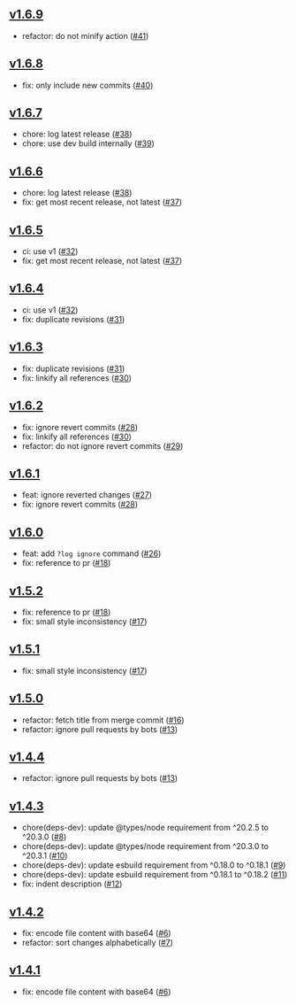 ## [v1.6.9](https://github.com/azurystudio/log/releases/tag/v1.6.9)

* refactor: do not minify action ([#41](https://github.com/azurystudio/log/pull/41))

## [v1.6.8](https://github.com/azurystudio/log/releases/tag/v1.6.8)

* fix: only include new commits ([#40](https://github.com/azurystudio/log/pull/40))

## [v1.6.7](https://github.com/azurystudio/log/releases/tag/v1.6.7)

* chore: log latest release ([#38](https://github.com/azurystudio/log/pull/38))
* chore: use dev build internally ([#39](https://github.com/azurystudio/log/pull/39))

## [v1.6.6](https://github.com/azurystudio/log/releases/tag/v1.6.6)

* chore: log latest release ([#38](https://github.com/azurystudio/log/pull/38))
* fix: get most recent release, not latest ([#37](https://github.com/azurystudio/log/pull/37))

## [v1.6.5](https://github.com/azurystudio/log/releases/tag/v1.6.5)

* ci: use v1 ([#32](https://github.com/azurystudio/log/pull/32))
* fix: get most recent release, not latest ([#37](https://github.com/azurystudio/log/pull/37))

## [v1.6.4](https://github.com/azurystudio/log/releases/tag/v1.6.4)

* ci: use v1 ([#32](https://github.com/azurystudio/log/pull/32))
* fix: duplicate revisions ([#31](https://github.com/azurystudio/log/pull/31))

## [v1.6.3](https://github.com/azurystudio/log/releases/tag/v1.6.3)

* fix: duplicate revisions ([#31](https://github.com/azurystudio/log/pull/31))
* fix: linkify all references ([#30](https://github.com/azurystudio/log/pull/30))

## [v1.6.2](https://github.com/azurystudio/log/releases/tag/v1.6.2)

* fix: ignore revert commits ([#28](https://github.com/azurystudio/log/pull/28))
* fix: linkify all references ([#30](https://github.com/azurystudio/log/pull/30))
* refactor: do not ignore revert commits ([#29](https://github.com/azurystudio/log/pull/29))

## [v1.6.1](https://github.com/azurystudio/log/releases/tag/v1.6.1)

* feat: ignore reverted changes ([#27](https://github.com/azurystudio/log/pull/27))
* fix: ignore revert commits ([#28](https://github.com/azurystudio/log/pull/28))

## [v1.6.0](https://github.com/azurystudio/log/releases/tag/v1.6.0)

* feat: add `?log ignore` command ([#26](https://github.com/azurystudio/log/pull/26))
* fix: reference to pr ([#18](https://github.com/azurystudio/log/pull/18))

## [v1.5.2](https://github.com/azurystudio/log/releases/tag/v1.5.2)

* fix: reference to pr ([#18](https://github.com/azurystudio/log/pull/18))
* fix: small style inconsistency ([#17](https://github.com/azurystudio/log/pull/17))

## [v1.5.1](https://github.com/azurystudio/log/releases/tag/v1.5.1)

* fix: small style inconsistency ([#17](https://github.com/azurystudio/log/pull/7))

## [v1.5.0](https://github.com/azurystudio/log/releases/tag/v1.5.0)

* refactor: fetch title from merge commit ([#16](https://github.com/azurystudio/log/pull/6))
* refactor: ignore pull requests by bots ([#13](https://github.com/azurystudio/log/pull/3))

## [v1.4.4](https://github.com/azurystudio/log/releases/tag/v1.4.4)

* refactor: ignore pull requests by bots ([#13](https://github.com/azurystudio/log/pull/13))

## [v1.4.3](https://github.com/azurystudio/log/releases/tag/v1.4.3)

* chore(deps-dev): update @types/node requirement from ^20.2.5 to ^20.3.0 ([#8](https://github.com/azurystudio/log/pull/8))
* chore(deps-dev): update @types/node requirement from ^20.3.0 to ^20.3.1 ([#10](https://github.com/azurystudio/log/pull/10))
* chore(deps-dev): update esbuild requirement from ^0.18.0 to ^0.18.1 ([#9](https://github.com/azurystudio/log/pull/9))
* chore(deps-dev): update esbuild requirement from ^0.18.1 to ^0.18.2 ([#11](https://github.com/azurystudio/log/pull/11))
* fix: indent description ([#12](https://github.com/azurystudio/log/pull/12))

## [v1.4.2](https://github.com/azurystudio/log/releases/tag/v1.4.2)

* fix: encode file content with base64 ([#6](https://github.com/azurystudio/log/pull/6))
* refactor: sort changes alphabetically ([#7](https://github.com/azurystudio/log/pull/7))

## [v1.4.1](https://github.com/azurystudio/log/releases/tag/v1.4.1)

* fix: encode file content with base64 ([#6](https://github.com/azurystudio/log/pull/6))
